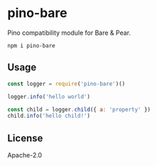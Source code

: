 # pino-bare

Pino compatibility module for Bare & Pear.

```
npm i pino-bare
```

## Usage

```js
const logger = require('pino-bare')()

logger.info('hello world')

const child = logger.child({ a: 'property' })
child.info('hello child!')
```

## License

Apache-2.0
